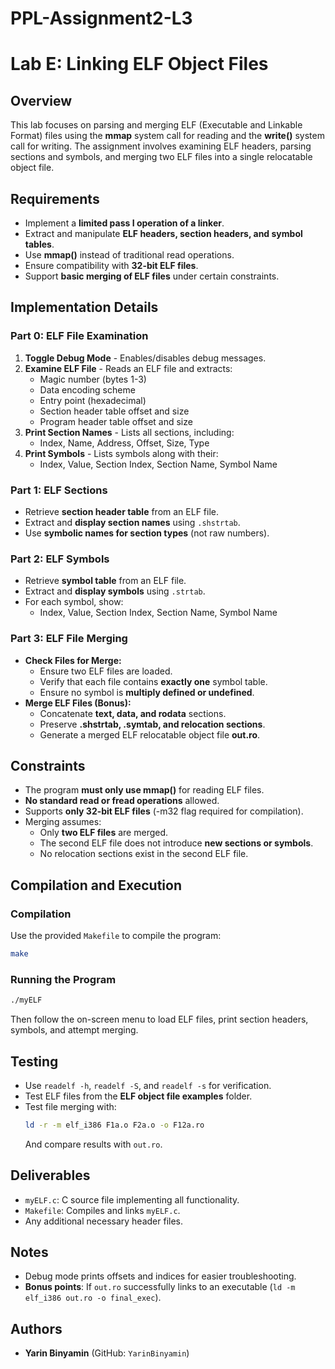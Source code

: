 # PPL-Assignment2-L3
 # Lab E: Linking ELF Object Files

## Overview
This lab focuses on parsing and merging ELF (Executable and Linkable Format) files using the **mmap** system call for reading and the **write()** system call for writing. The assignment involves examining ELF headers, parsing sections and symbols, and merging two ELF files into a single relocatable object file.

## Requirements
- Implement a **limited pass I operation of a linker**.
- Extract and manipulate **ELF headers, section headers, and symbol tables**.
- Use **mmap()** instead of traditional read operations.
- Ensure compatibility with **32-bit ELF files**.
- Support **basic merging of ELF files** under certain constraints.

## Implementation Details

### Part 0: ELF File Examination
1. **Toggle Debug Mode** - Enables/disables debug messages.
2. **Examine ELF File** - Reads an ELF file and extracts:
   - Magic number (bytes 1-3)
   - Data encoding scheme
   - Entry point (hexadecimal)
   - Section header table offset and size
   - Program header table offset and size
3. **Print Section Names** - Lists all sections, including:
   - Index, Name, Address, Offset, Size, Type
4. **Print Symbols** - Lists symbols along with their:
   - Index, Value, Section Index, Section Name, Symbol Name

### Part 1: ELF Sections
- Retrieve **section header table** from an ELF file.
- Extract and **display section names** using `.shstrtab`.
- Use **symbolic names for section types** (not raw numbers).

### Part 2: ELF Symbols
- Retrieve **symbol table** from an ELF file.
- Extract and **display symbols** using `.strtab`.
- For each symbol, show:
  - Index, Value, Section Index, Section Name, Symbol Name

### Part 3: ELF File Merging
- **Check Files for Merge:**
  - Ensure two ELF files are loaded.
  - Verify that each file contains **exactly one** symbol table.
  - Ensure no symbol is **multiply defined or undefined**.
- **Merge ELF Files (Bonus):**
  - Concatenate **text, data, and rodata** sections.
  - Preserve **.shstrtab, .symtab, and relocation sections**.
  - Generate a merged ELF relocatable object file **out.ro**.

## Constraints
- The program **must only use mmap()** for reading ELF files.
- **No standard read or fread operations** allowed.
- Supports **only 32-bit ELF files** (-m32 flag required for compilation).
- Merging assumes:
  - Only **two ELF files** are merged.
  - The second ELF file does not introduce **new sections or symbols**.
  - No relocation sections exist in the second ELF file.

## Compilation and Execution
### Compilation
Use the provided `Makefile` to compile the program:
```sh
make
```

### Running the Program
```sh
./myELF
```
Then follow the on-screen menu to load ELF files, print section headers, symbols, and attempt merging.

## Testing
- Use `readelf -h`, `readelf -S`, and `readelf -s` for verification.
- Test ELF files from the **ELF object file examples** folder.
- Test file merging with:
  ```sh
  ld -r -m elf_i386 F1a.o F2a.o -o F12a.ro
  ```
  And compare results with `out.ro`.

## Deliverables
- `myELF.c`: C source file implementing all functionality.
- `Makefile`: Compiles and links `myELF.c`.
- Any additional necessary header files.

## Notes
- Debug mode prints offsets and indices for easier troubleshooting.
- **Bonus points**: If `out.ro` successfully links to an executable (`ld -m elf_i386 out.ro -o final_exec`).

## Authors
- **Yarin Binyamin** (GitHub: `YarinBinyamin`)

